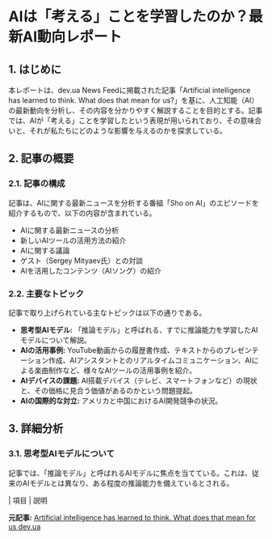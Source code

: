 # AIは「考える」ことを学習したのか？最新AI動向レポート

## 1. はじめに

本レポートは、dev.ua News Feedに掲載された記事「Artificial intelligence has learned to think. What does that mean for us?」を基に、人工知能（AI）の最新動向を分析し、その内容を分かりやすく解説することを目的とする。記事では、AIが「考える」ことを学習したという表現が用いられており、その意味合いと、それが私たちにどのような影響を与えるのかを探求している。

## 2. 記事の概要

### 2.1. 記事の構成

記事は、AIに関する最新ニュースを分析する番組「Sho on AI」のエピソードを紹介するもので、以下の内容が含まれている。

* AIに関する最新ニュースの分析
* 新しいAIツールの活用方法の紹介
* AIに関する議論
* ゲスト（Sergey Mityaev氏）との対談
* AIを活用したコンテンツ（AIソング）の紹介

### 2.2. 主要なトピック

記事で取り上げられている主なトピックは以下の通りである。

* **思考型AIモデル:** 「推論モデル」と呼ばれる、すでに推論能力を学習したAIモデルについて解説。
* **AIの活用事例:** YouTube動画からの履歴書作成、テキストからのプレゼンテーション作成、AIアシスタントとのリアルタイムコミュニケーション、AIによる楽曲制作など、様々なAIツールの活用事例を紹介。
* **AIデバイスの課題:** AI搭載デバイス（テレビ、スマートフォンなど）の現状と、その価格に見合う価値があるのかという問題提起。
* **AIの国際的な対立:** アメリカと中国におけるAI開発競争の状況。

## 3. 詳細分析

### 3.1. 思考型AIモデルについて

記事では、「推論モデル」と呼ばれるAIモデルに焦点を当てている。これは、従来のAIモデルとは異なり、ある程度の推論能力を備えているとされる。

| 項目 | 説明 

**元記事:** [Artificial intelligence has learned to think. What does that mean for us dev.ua](https://dev.ua/en/news/shtuchnyi-intelekt-navchyvsia-rozmirkovuvaty-a-shcho-nam-z-tsoho-i-des-malenkymy-literamy-sho-po-shi-vypusk-2-1742889689)